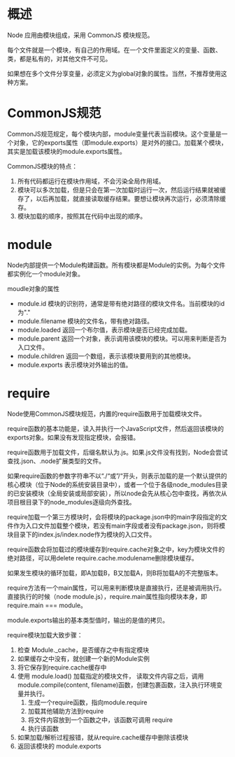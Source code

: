 # 概述

Node 应用由模块组成，采用 CommonJS 模块规范。

每个文件就是一个模块，有自己的作用域。在一个文件里面定义的变量、函数、类，都是私有的，对其他文件不可见。

如果想在多个文件分享变量，必须定义为global对象的属性。当然，不推荐使用这种方案。

# CommonJS规范

CommonJS规范规定，每个模块内部，module变量代表当前模块。这个变量是一个对象，它的exports属性（即module.exports）是对外的接口。加载某个模块，其实是加载该模块的module.exports属性。

CommonJS模块的特点：

  1. 所有代码都运行在模块作用域，不会污染全局作用域。
  2. 模块可以多次加载，但是只会在第一次加载时运行一次，然后运行结果就被缓存了，以后再加载，就直接读取缓存结果。要想让模块再次运行，必须清除缓存。
  3. 模块加载的顺序，按照其在代码中出现的顺序。


# module

Node内部提供一个Module构建函数。所有模块都是Module的实例。为每个文件都实例化一个module对象。

moudle对象的属性

  - module.id 模块的识别符，通常是带有绝对路径的模块文件名。当前模块的id为"."
  - module.filename 模块的文件名，带有绝对路径。
  - module.loaded 返回一个布尔值，表示模块是否已经完成加载。
  - module.parent 返回一个对象，表示调用该模块的模块。可以用来判断是否为入口文件。
  - module.children 返回一个数组，表示该模块要用到的其他模块。
  - module.exports 表示模块对外输出的值。

# require

Node使用CommonJS模块规范，内置的require函数用于加载模块文件。

require函数的基本功能是，读入并执行一个JavaScript文件，然后返回该模块的exports对象。如果没有发现指定模块，会报错。

require函数用于加载文件，后缀名默认为.js。如果.js文件没有找到，Node会尝试查找.json、.node扩展类型的文件。

如果require函数的参数字符串不以“./“或”/“开头，则表示加载的是一个默认提供的核心模块（位于Node的系统安装目录中），或者一个位于各级node_modules目录的已安装模块（全局安装或局部安装），所以node会先从核心包中查找，再依次从项目根目录下的node_modules逐级向外查找。

require加载一个第三方模块时，会将模块的package.json中的main字段指定的文件作为入口文件加载整个模块，若没有main字段或者没有package.json，则将模块目录下的index.js/index.node作为模块的入口文件。

require函数会将加载过的模块缓存到require.cache对象之中，key为模块文件的绝对路径，可以用delete require.cache.modulename删除模块缓存。

如果发生模块的循环加载，即A加载B，B又加载A，则B将加载A的不完整版本。

require方法有一个main属性，可以用来判断模块是直接执行，还是被调用执行。直接执行的时候（node module.js），require.main属性指向模块本身，即require.main === module。

module.exports输出的基本类型值时，输出的是值的拷贝。

require模块加载大致步骤：

   1. 检查 Module._cache，是否缓存之中有指定模块
   2. 如果缓存之中没有，就创建一个新的Module实例
   3. 将它保存到require.cache缓存中
   4. 使用 module.load() 加载指定的模块文件，
      读取文件内容之后，调用 module.compile(content, filename)函数，创建包裹函数，注入执行环境变量并执行。
      1. 生成一个require函数，指向module.require
      2. 加载其他辅助方法到require
      3. 将文件内容放到一个函数之中，该函数可调用 require
      4. 执行该函数
   5. 如果加载/解析过程报错，就从require.cache缓存中删除该模块
   6. 返回该模块的 module.exports